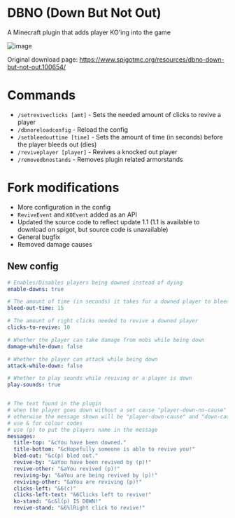 # DBNO (Down But Not Out)
A Minecraft plugin that adds player KO'ing into the game

![image](https://github.com/user-attachments/assets/2a71b495-cc50-400b-965d-76f27fcb872d)

Original download page:
https://www.spigotmc.org/resources/dbno-down-but-not-out.100654/

# Commands
- `/setreviveclicks [amt]` - Sets the needed amount of clicks to revive a player
- `/dbnoreloadconfig` - Reload the config
- `/setbleedouttime [time]` - Sets the amount of time (in seconds) before the player bleeds out (dies)
- `/reviveplayer [player]` - Revives a knocked out player
- `/removedbnostands` - Removes plugin related armorstands

# Fork modifications
- More configuration in the config
- `ReviveEvent` and `KOEvent` added as an API
- Updated the source code to reflect update 1.1 (1.1 is available to download on spigot, but source code is unavailable)
- General bugfix
- Removed damage causes

## New config
```yaml
# Enables/Disables players being downed instead of dying
enable-downs: true

# The amount of time (in seconds) it takes for a downed player to bleed out (die)
bleed-out-time: 15

# The amount of right clicks needed to revive a downed player
clicks-to-revive: 10

# Whether the player can take damage from mobs while being down
damage-while-down: false

# Whether the player can attack while being down
attack-while-down: false

# Whether to play sounds while reviving or a player is down
play-sounds: true


# The text found in the plugin
# when the player goes down without a set cause "player-down-no-cause" will show
# otherwise the message shown will be "player-down-cause" and "down-cause-*" put together
# use & for colour codes
# use (p) to put the players name in the message
messages:
  title-top: "&cYou have been downed."
  title-bottom: "&cHopefully someone is able to revive you!"
  bled-out: "&c(p) bled out."
  revive-by: "&aYou have been revived by (p)!"
  revive-other: "&aYou revived (p)!"
  reviving-by: "&aYou are being revived by (p)!"
  reviving-other: "&aYou are reviving (p)!"
  clicks-left: "&6(c)"
  clicks-left-text: "&6Clicks left to revive!"
  ko-stand: "&c&l(p) IS DOWN!"
  revive-stand: "&6%lRight click to revive!"

```
